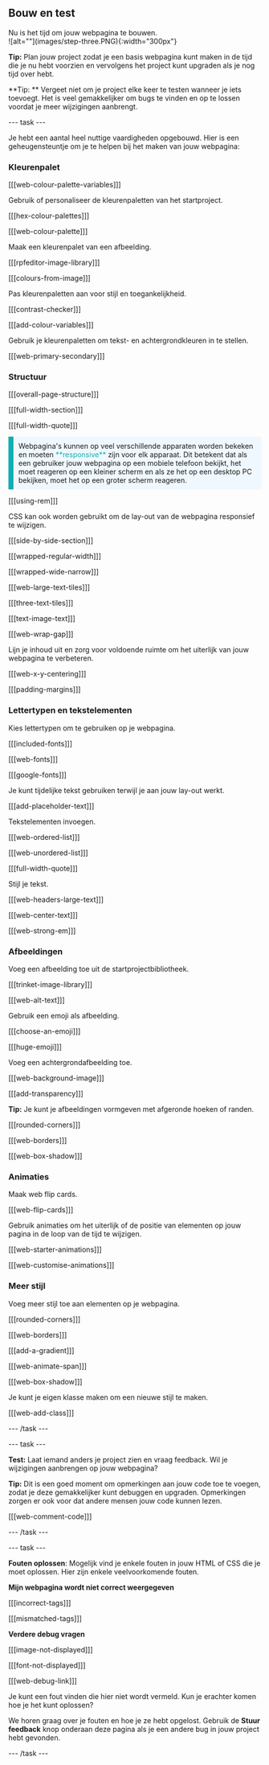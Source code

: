 ## Bouw en test

<div style="display: flex; flex-wrap: wrap">
<div style="flex-basis: 200px; flex-grow: 1; margin-right: 15px;">
Nu is het tijd om jouw webpagina te bouwen. 

</div>
<div>
![alt=""](images/step-three.PNG){:width="300px"}
</div>
</div>

**Tip:** Plan jouw project zodat je een basis webpagina kunt maken in de tijd die je nu hebt voorzien en vervolgens het project kunt upgraden als je nog tijd over hebt.

\*\*Tip: \*\* Vergeet niet om je project elke keer te testen wanneer je iets toevoegt. Het is veel gemakkelijker om bugs te vinden en op te lossen voordat je meer wijzigingen aanbrengt.

\--- task ---

Je hebt een aantal heel nuttige vaardigheden opgebouwd. Hier is een geheugensteuntje om je te helpen bij het maken van jouw webpagina:

### Kleurenpalet

[[[web-colour-palette-variables]]]

Gebruik of personaliseer de kleurenpaletten van het startproject.

[[[hex-colour-palettes]]]

[[[web-colour-palette]]]

Maak een kleurenpalet van een afbeelding.

[[[rpfeditor-image-library]]]

[[[colours-from-image]]]

Pas kleurenpaletten aan voor stijl en toegankelijkheid.

[[[contrast-checker]]]

[[[add-colour-variables]]]

Gebruik je kleurenpaletten om tekst- en achtergrondkleuren in te stellen.

[[[web-primary-secondary]]]

### Structuur

[[[overall-page-structure]]]

[[[full-width-section]]]

[[[full-width-quote]]]

<p style="border-left: solid; border-width:10px; border-color: #0faeb0; background-color: aliceblue; padding: 10px;">
Webpagina's kunnen op veel verschillende apparaten worden bekeken en moeten <span style="color: #0faeb0">**responsive**</span> zijn voor elk apparaat. Dit betekent dat als een gebruiker jouw webpagina op een mobiele telefoon bekijkt, het moet reageren op een kleiner scherm en als ze het op een desktop PC bekijken, moet het op een groter scherm reageren. 
</p>

[[[using-rem]]]

CSS kan ook worden gebruikt om de lay-out van de webpagina responsief te wijzigen.

[[[side-by-side-section]]]

[[[wrapped-regular-width]]]

[[[wrapped-wide-narrow]]]

[[[web-large-text-tiles]]]

[[[three-text-tiles]]]

[[[text-image-text]]]

[[[web-wrap-gap]]]

Lijn je inhoud uit en zorg voor voldoende ruimte om het uiterlijk van jouw webpagina te verbeteren.

[[[web-x-y-centering]]]

[[[padding-margins]]]

### Lettertypen en tekstelementen

Kies lettertypen om te gebruiken op je webpagina.

[[[included-fonts]]]

[[[web-fonts]]]

[[[google-fonts]]]

Je kunt tijdelijke tekst gebruiken terwijl je aan jouw lay-out werkt.

[[[add-placeholder-text]]]

Tekstelementen invoegen.

[[[web-ordered-list]]]

[[[web-unordered-list]]]

[[[full-width-quote]]]

Stijl je tekst.

[[[web-headers-large-text]]]

[[[web-center-text]]]

[[[web-strong-em]]]

### Afbeeldingen

Voeg een afbeelding toe uit de startprojectbibliotheek.

[[[trinket-image-library]]]

[[[web-alt-text]]]

Gebruik een emoji als afbeelding.

[[[choose-an-emoji]]]

[[[huge-emoji]]]

Voeg een achtergrondafbeelding toe.

[[[web-background-image]]]

[[[add-transparency]]]

**Tip:** Je kunt je afbeeldingen vormgeven met afgeronde hoeken of randen.

[[[rounded-corners]]]

[[[web-borders]]]

[[[web-box-shadow]]]

### Animaties

Maak web flip cards.

[[[web-flip-cards]]]

Gebruik animaties om het uiterlijk of de positie van elementen op jouw pagina in de loop van de tijd te wijzigen.

[[[web-starter-animations]]]

[[[web-customise-animations]]]

### Meer stijl

Voeg meer stijl toe aan elementen op je webpagina.

[[[rounded-corners]]]

[[[web-borders]]]

[[[add-a-gradient]]]

[[[web-animate-span]]]

[[[web-box-shadow]]]

Je kunt je eigen klasse maken om een nieuwe stijl te maken.

[[[web-add-class]]]

\--- /task ---

\--- task ---

**Test:** Laat iemand anders je project zien en vraag feedback. Wil je wijzigingen aanbrengen op jouw webpagina?

**Tip:** Dit is een goed moment om opmerkingen aan jouw code toe te voegen, zodat je deze gemakkelijker kunt debuggen en upgraden. Opmerkingen zorgen er ook voor dat andere mensen jouw code kunnen lezen.

[[[web-comment-code]]]

\--- /task ---

\--- task ---

**Fouten oplossen**: Mogelijk vind je enkele fouten in jouw HTML of CSS die je moet oplossen. Hier zijn enkele veelvoorkomende fouten.

**Mijn webpagina wordt niet correct weergegeven**

[[[incorrect-tags]]]

[[[mismatched-tags]]]

**Verdere debug vragen**

[[[image-not-displayed]]]

[[[font-not-displayed]]]

[[[web-debug-link]]]

Je kunt een fout vinden die hier niet wordt vermeld. Kun je erachter komen hoe je het kunt oplossen?

We horen graag over je fouten en hoe je ze hebt opgelost. Gebruik de **Stuur feedback** knop onderaan deze pagina als je een andere bug in jouw project hebt gevonden.

\--- /task ---
